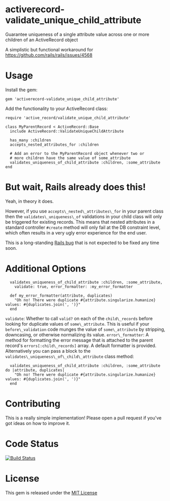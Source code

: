 # activerecord-validate_unique_child_attribute

Guarantee uniqueness of a single attribute value across one or more children of an ActiveRecord object

A simplistic but functional workaround for https://github.com/rails/rails/issues/4568

# Usage

Install the gem:

```
gem 'activerecord-validate_unique_child_attribute'
```

Add the functionality to your ActiveRecord class:

```
require 'active_record/validate_unique_child_attribute'

class MyParentRecord < ActiveRecord::Base
  include ActiveRecord::ValidateUniqueChildAttribute

  has_many :children
  accepts_nested_attributes_for :children

  # Add an error to the MyParentRecord object whenever two or
  # more children have the same value of some_attribute
  validates_uniqueness_of_child_attribute :children, :some_attribute
end
```

# But wait, Rails already does this!

Yeah, in theory it does.

However, if you use `accepts\_nested\_attributes\_for` in your parent class then the `validates\_uniqueness\_of` validations in your child class will only be triggered for existing records. This means that nested attributes in a standard controller `#create` method will only fail at the DB constraint level, which often results in a very ugly error experience for the end user.

This is a long-standing [Rails bug](https://github.com/rails/rails/issues/4568) that is not expected to be fixed any time soon.

# Additional Options


```
  validates_uniqueness_of_child_attribute :children, :some_attribute,
    validate: true, error_formatter: :my_error_formatter
  
  def my_error_formatter(attribute, duplicates)
    "Oh no! There were duplicate #{attribute.singularize.humanize} values: #{duplicates.join(', ')}"
  end
```

`validate`: Whether to call `valid?` on each of the `child\_records` before looking for duplicate values of `some\_attribute`. This is useful if your `before\_validation` code munges the value of `some\_attribute` by stripping, downcasing, or otherwise normalizing its value.
`error\_formatter`: A method for formatting the error message that is attached to the parent record's `errors[:child\_records]` array. A default formatter is provided. Alternatively you can pass a block to the `validates\_uniqueness\_of\_child\_attribute` class method:

```
  validates_uniqueness_of_child_attribute :children, :some_attribute do |attribute, duplicates|
    "Oh no! There were duplicate #{attribute.singularize.humanize} values: #{duplicates.join(', ')}"
  end
```

# Contributing

This is a really simple implementation! Please open a pull request if you've got ideas on how to improve it.

# Code Status

[![Build Status](https://travis-ci.org/RapidRiverSoftware/activerecord-validate_unique_child_attribute.svg?branch=master)](https://travis-ci.org/RapidRiverSoftware/activerecord-validate_unique_child_attribute)

# License

This gem is released under the [MIT License](http://www.opensource.org/licenses/MIT)

